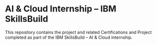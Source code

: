 # AI & Cloud Internship – IBM SkillsBuild

This repository contains the project and related Certifications and Project completed as part of the IBM SkillsBuild – AI & Cloud internship.
